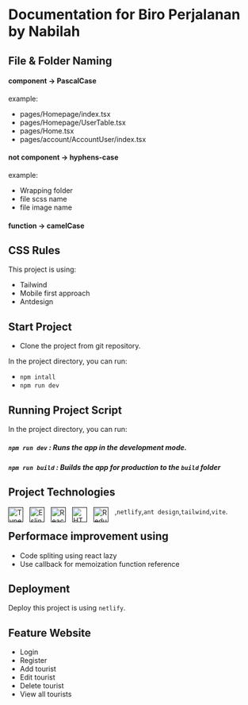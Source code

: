 # Documentation for Biro Perjalanan by Nabilah

## File & Folder Naming

#### component -> PascalCase

example:

- pages/Homepage/index.tsx
- pages/Homepage/UserTable.tsx
- pages/Home.tsx
- pages/account/AccountUser/index.tsx

#### not component -> hyphens-case

example:

- Wrapping folder
- file scss name
- file image name

#### function -> camelCase

## CSS Rules
This project  is using: 
- Tailwind
- Mobile first approach
- Antdesign

## Start Project
- Clone the project from git repository.

In the project directory, you can run:

- `npm intall`
- `npm run dev`

## Running Project Script
In the project directory, you can run:

##### `npm run dev` : Runs the app in the development mode.
##### `npm run build` : Builds the app for production to the `build` folder


## Project Technologies
[<img align="left" alt="Typescript" width="30px" src="https://cdn.jsdelivr.net/gh/devicons/devicon/icons/typescript/typescript-original.svg" style="padding-right:10px;" />]()[<img align="left" alt="Eslint" width="30px" src="https://cdn.jsdelivr.net/gh/devicons/devicon/icons/eslint/eslint-original.svg" style="padding-right:10px;" />]()[<img align="left" alt="React" width="30px" src="https://cdn.jsdelivr.net/gh/devicons/devicon/icons/react/react-original.svg" style="padding-right:10px;" />]()[<img align="left" alt="HTML5" width="30px" src="https://cdn.jsdelivr.net/gh/devicons/devicon/icons/html5/html5-original.svg" style="padding-right:10px;" />]()[<img align="left" alt="Redux" width="30px" src="https://cdn.jsdelivr.net/gh/devicons/devicon/icons/redux/redux-original.svg" style="padding-right:10px;" />](),`netlify`,`ant design`,`tailwind`,`vite`.

## Performace improvement using
- Code spliting using react lazy
- Use callback for memoization function reference

## Deployment
Deploy this project is using `netlify`. 

## Feature Website
- Login
- Register
- Add tourist
- Edit tourist
- Delete tourist
- View all tourists




